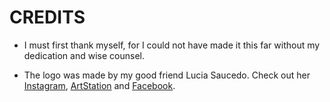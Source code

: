 # CREDITS

- I must first thank myself, for I could not have made it this far without my dedication and wise counsel.

- The logo was made by my good friend Lucia Saucedo.
Check out her [Instagram](https://www.instagram.com/eternallog),
[ArtStation](https://www.artstation.com/eternallog)
and [Facebook](https://www.facebook.com/eternallogart).
